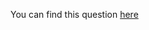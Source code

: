 You can find this question [here](https://www.hackerrank.com/challenges/ctci-array-left-rotation/problem)
